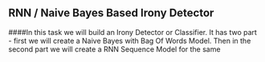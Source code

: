 ## RNN / Naive Bayes Based Irony Detector

####In this task we will build an Irony Detector or Classifier. It has two part - first we will create a Naive Bayes with Bag Of Words Model. Then in the second part we will create a RNN Sequence Model for the same